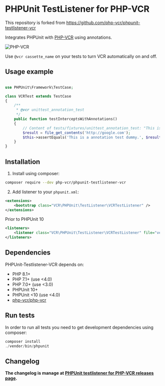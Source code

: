 # PHPUnit TestListener for PHP-VCR


This repository is forked from https://github.com/php-vcr/phpunit-testlistener-vcr

Integrates PHPUnit with [PHP-VCR](http://github.com/php-vcr/php-vcr) using annotations.

![PHP-VCR](https://user-images.githubusercontent.com/133832/27151811-0d95c6c4-514c-11e7-834e-eff1eec2ea16.png)

Use `@vcr cassette_name` on your tests to turn VCR automatically on and off.

## Usage example

``` php

use PHPUnit\Framework\TestCase;

class VCRTest extends TestCase
{
    /**
     * @vcr unittest_annotation_test
     */
    public function testInterceptsWithAnnotations()
    {
        // Content of tests/fixtures/unittest_annotation_test: "This is a annotation test dummy".
        $result = file_get_contents('http://google.com');
        $this->assertEquals('This is a annotation test dummy.', $result, 'Call was not intercepted (using annotations).');
    }
}
```

## Installation

1) Install using composer:

``` sh
composer require --dev php-vcr/phpunit-testlistener-vcr
```

2) Add listener to your `phpunit.xml`:

``` xml
<extensions>
    <bootstrap class="VCR\PHPUnit\TestListener\VCRTestListener" />
</extensions>
```

Prior to PHPUnit 10
``` xml
<listeners>
    <listener class="VCR\PHPUnit\TestListener\VCRTestListener" file="vendor/php-vcr/phpunit-testlistener-vcr/src/VCRTestListener.php" />
</listeners>
```

## Dependencies

PHPUnit-Testlistener-VCR depends on:
  * PHP 8.1+  
  * PHP 7.1+ (use <4.0)
  * PHP 7.0+ (use <3.0)
  * PHPUnit 10+
  * PHPUnit <10 (use <4.0) 
  * [php-vcr/php-vcr](https://github.com/php-vcr/php-vcr)

## Run tests

In order to run all tests you need to get development dependencies using composer:

``` php
composer install
./vendor/bin/phpunit
```

## Changelog

**The changelog is manage at [PHPUnit testlistener for PHP-VCR releases page](https://github.com/php-vcr/phpunit-testlistener-vcr/releases).**